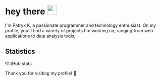 <h1>
  hey there
  <img src="https://media.giphy.com/media/hvRJCLFzcasrR4ia7z/giphy.gif" width="30px"/>
</h1>

I'm Patryk K, a passionate programmer and technology enthusiast. On my profile, you'll find a variety of projects I'm working on, ranging from web applications to data analysis tools.

## Statistics

!GitHub stats

Thank you for visiting my profile! 🌟
